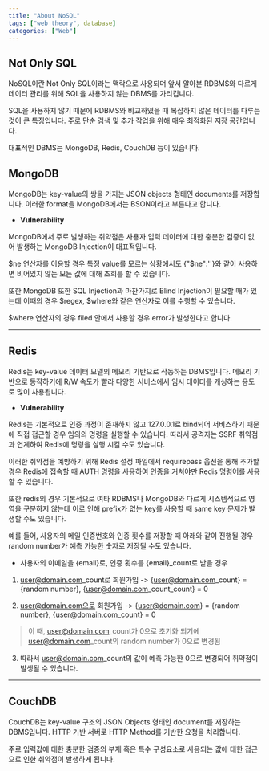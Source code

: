 ```yaml
---
title: "About NoSQL"
tags: ["web theory", database]
categories: ["Web"]
---
```


Not Only SQL
------------

NoSQL이란 Not Only SQL이라는 맥락으로 사용되며 앞서 알아본 RDBMS와 다르게 데이터 관리를 위해 SQL을 사용하지 않는 DBMS를 가리킵니다.

SQL을 사용하지 않기 때문에 RDBMS와 비교하였을 때 복잡하지 않은 데이터를 다루는 것이 큰 특징입니다. 주로 단순 검색 및 추가 작업을 위해 매우 최적화된 저장 공간입니다.

대표적인 DBMS는 MongoDB, Redis, CouchDB 등이 있습니다.

## **MongoDB**

MongoDB는 key-value의 쌍을 가지는 JSON objects 형태인 documents를 저장합니다. 이러한 format을 MongoDB에서는 BSON이라고 부른다고 합니다.

- **Vulnerability**

MongoDB에서 주로 발생하는 취약점은 사용자 입력 데이터에 대한 충분한 검증이 없어 발생하는 MongoDB Injection이 대표적입니다.

$ne 연산자를 이용할 경우 특정 value를 모르는 상황에서도 {"$ne":''}와 같이 사용하면 비어있지 않는 모든 값에 대해 조회를 할 수 있습니다.

또한 MongoDB 또한 SQL Injection과 마찬가지로 Blind Injection이 필요할 때가 있는데 이때의 경우 $regex, $where와 같은 연산자로 이를 수행할 수 있습니다.

$where 연산자의 경우 filed 안에서 사용할 경우 error가 발생한다고 합니다.

* * *

## **Redis**

Redis는 key-value 데이터 모델의 메모리 기반으로 작동하는 DBMS입니다. 메모리 기반으로 동작하기에 R/W 속도가 빨라 다양한 서비스에서 임시 데이터를 캐싱하는 용도로 많이 사용됩니다.

- **Vulnerability**

Redis는 기본적으로 인증 과정이 존재하지 않고 127.0.0.1로 bind되어 서비스하기 때문에 직접 접근할 경우 임의의 명령을 실행할 수 있습니다. 따라서 공격자는 SSRF 취약점과 연계하여 Redis에 명령을 실행 시킬 수도 있습니다. 

이러한 취약점을 예방하기 위해 Redis 설정 파일에서 requirepass 옵션을 통해 추가할 경우 Redis에 접속할 때 AUTH 명령을 사용하여 인증을 거쳐야만 Redis 명령어를 사용할 수 있습니다.

또한 redis의 경우 기본적으로 여타 RDBMS나 MongoDB와 다르게 시스템적으로 영역을 구분하지 않는데 이로 인해 prefix가 없는 key를 사용할 때 same key 문제가 발생할 수도 있습니다.

예를 들어, 사용자의 메일 인증번호와 인증 횟수를 저장할 때 아래와 같이 진행될 경우 random number가 예측 가능한 숫자로 저장될 수도 있습니다.

- 사용자의 이메일을 {email}로, 인증 횟수를 {email}\_count로 받을 경우

1. user@domain.com\_count로 회원가입 -> {user@domain.com\_count} = {random number}, {user@domain.com\_count\_count} = 0

2. user@domain.com으로 회원가입 -> {user@domain.com} = {random number}, {user@domain.com\_count} = 0
> 이 때, user@domain.com\_count가 0으로 초기화 되기에 user@domain.com\_count의 random number가 0으로 변경됨

3. 따라서 user@domain.com\_count의 값이 예측 가능한 0으로 변경되어 취약점이 발생될 수 있습니다.

* * *

## **CouchDB**

CouchDB는 key-value 구조의 JSON Objects 형태인 document를 저장하는 DBMS입니다. HTTP 기반 서버로 HTTP Method를 기반한 요청을 처리합니다.

주로 입력값에 대한 충분한 검증의 부재 혹은 특수 구성요소로 사용되는 값에 대한 접근으로 인한 취약점이 발생하게 됩니다.
